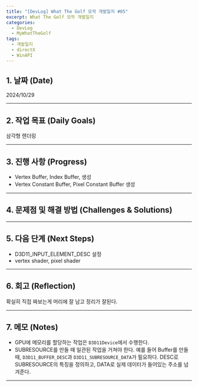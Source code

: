 ```yaml
---
title: "[DevLog] What The Golf 모작 개발일지 #05"
excerpt: What The Golf 모작 개발일지
categories:
  - DevLog
  - MyWhatTheGolf
tags:
  - 개발일지
  - directX
  - WinAPI
---
```

## 1. 날짜 (Date)

2024/10/29

---

## 2. 작업 목표 (Daily Goals)

삼각형 렌더링

---

## 3. 진행 사항 (Progress)

- Vertex Buffer, Index Buffer, 생성
- Vertex Constant Buffer, Pixel Constant Buffer 생성

---

## 4. 문제점 및 해결 방법 (Challenges & Solutions)


---

## 5. 다음 단계 (Next Steps)

- D3D11_INPUT_ELEMENT_DESC 설정
- vertex shader, pixel shader

---

## 6. 회고 (Reflection)

확실히 직접 짜보는게 머리에 잘 남고 정리가 잘된다.

---

## 7. 메모 (Notes)

- GPU에 메모리를 할당하는 작업은 `D3D11Device`에서 수행한다.
- SUBRESOURCE를 만들 때 일관된 작업을 거쳐야 한다. 예를 들어 Buffer를 만들 때, `D3D11_BUFFER_DESC`과 `D3D11_SUBRESOURCE_DATA`가 필요하다. DESC로 SUBRESOURCE의 특징을 정의하고, DATA로 실제 데이터가 들어있는 주소를 넘겨준다.

---

